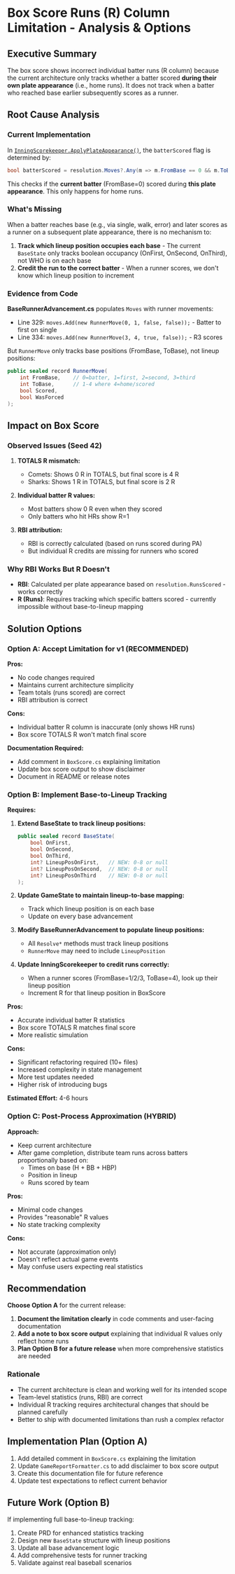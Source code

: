 # Box Score Runs (R) Column Limitation - Analysis & Options

## Executive Summary

The box score shows incorrect individual batter runs (R column) because the current architecture only tracks whether a batter scored **during their own plate appearance** (i.e., home runs). It does not track when a batter who reached base earlier subsequently scores as a runner.

## Root Cause Analysis

### Current Implementation

In [`InningScorekeeper.ApplyPlateAppearance()`](src/DiamondSim/InningScorekeeper.cs:324), the `batterScored` flag is determined by:

```csharp
bool batterScored = resolution.Moves?.Any(m => m.FromBase == 0 && m.ToBase == 4 && m.Scored) ?? false;
```

This checks if the **current batter** (FromBase=0) scored during **this plate appearance**. This only happens for home runs.

### What's Missing

When a batter reaches base (e.g., via single, walk, error) and later scores as a runner on a subsequent plate appearance, there is no mechanism to:

1. **Track which lineup position occupies each base** - The current `BaseState` only tracks boolean occupancy (OnFirst, OnSecond, OnThird), not WHO is on each base
2. **Credit the run to the correct batter** - When a runner scores, we don't know which lineup position to increment

### Evidence from Code

**BaseRunnerAdvancement.cs** populates `Moves` with runner movements:
- Line 329: `moves.Add(new RunnerMove(0, 1, false, false));` - Batter to first on single
- Line 334: `moves.Add(new RunnerMove(3, 4, true, false));` - R3 scores

But `RunnerMove` only tracks base positions (FromBase, ToBase), not lineup positions:

```csharp
public sealed record RunnerMove(
    int FromBase,    // 0=batter, 1=first, 2=second, 3=third
    int ToBase,      // 1-4 where 4=home/scored
    bool Scored,
    bool WasForced
);
```

## Impact on Box Score

### Observed Issues (Seed 42)

1. **TOTALS R mismatch:**
   - Comets: Shows 0 R in TOTALS, but final score is 4 R
   - Sharks: Shows 1 R in TOTALS, but final score is 2 R

2. **Individual batter R values:**
   - Most batters show 0 R even when they scored
   - Only batters who hit HRs show R=1

3. **RBI attribution:**
   - RBI is correctly calculated (based on runs scored during PA)
   - But individual R credits are missing for runners who scored

### Why RBI Works But R Doesn't

- **RBI**: Calculated per plate appearance based on `resolution.RunsScored` - works correctly
- **R (Runs)**: Requires tracking which specific batters scored - currently impossible without base-to-lineup mapping

## Solution Options

### Option A: Accept Limitation for v1 (RECOMMENDED)

**Pros:**
- No code changes required
- Maintains current architecture simplicity
- Team totals (runs scored) are correct
- RBI attribution is correct

**Cons:**
- Individual batter R column is inaccurate (only shows HR runs)
- Box score TOTALS R won't match final score

**Documentation Required:**
- Add comment in `BoxScore.cs` explaining limitation
- Update box score output to show disclaimer
- Document in README or release notes

### Option B: Implement Base-to-Lineup Tracking

**Requires:**

1. **Extend BaseState to track lineup positions:**
   ```csharp
   public sealed record BaseState(
       bool OnFirst,
       bool OnSecond,
       bool OnThird,
       int? LineupPosOnFirst,   // NEW: 0-8 or null
       int? LineupPosOnSecond,  // NEW: 0-8 or null
       int? LineupPosOnThird    // NEW: 0-8 or null
   );
   ```

2. **Update GameState to maintain lineup-to-base mapping:**
   - Track which lineup position is on each base
   - Update on every base advancement

3. **Modify BaseRunnerAdvancement to populate lineup positions:**
   - All `Resolve*` methods must track lineup positions
   - `RunnerMove` may need to include `LineupPosition`

4. **Update InningScorekeeper to credit runs correctly:**
   - When a runner scores (FromBase=1/2/3, ToBase=4), look up their lineup position
   - Increment R for that lineup position in BoxScore

**Pros:**
- Accurate individual batter R statistics
- Box score TOTALS R matches final score
- More realistic simulation

**Cons:**
- Significant refactoring required (10+ files)
- Increased complexity in state management
- More test updates needed
- Higher risk of introducing bugs

**Estimated Effort:** 4-6 hours

### Option C: Post-Process Approximation (HYBRID)

**Approach:**
- Keep current architecture
- After game completion, distribute team runs across batters proportionally based on:
  - Times on base (H + BB + HBP)
  - Position in lineup
  - Runs scored by team

**Pros:**
- Minimal code changes
- Provides "reasonable" R values
- No state tracking complexity

**Cons:**
- Not accurate (approximation only)
- Doesn't reflect actual game events
- May confuse users expecting real statistics

## Recommendation

**Choose Option A** for the current release:

1. **Document the limitation clearly** in code comments and user-facing documentation
2. **Add a note to box score output** explaining that individual R values only reflect home runs
3. **Plan Option B for a future release** when more comprehensive statistics are needed

### Rationale

- The current architecture is clean and working well for its intended scope
- Team-level statistics (runs, RBI) are correct
- Individual R tracking requires architectural changes that should be planned carefully
- Better to ship with documented limitations than rush a complex refactor

## Implementation Plan (Option A)

1. Add detailed comment in `BoxScore.cs` explaining the limitation
2. Update `GameReportFormatter.cs` to add disclaimer to box score output
3. Create this documentation file for future reference
4. Update test expectations to reflect current behavior

## Future Work (Option B)

If implementing full base-to-lineup tracking:

1. Create PRD for enhanced statistics tracking
2. Design new `BaseState` structure with lineup positions
3. Update all base advancement logic
4. Add comprehensive tests for runner tracking
5. Validate against real baseball scenarios
